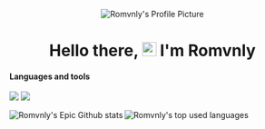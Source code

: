 <p align="center"><img align="center" src="https://discord.c99.nl/widget/theme-3/387062216030945281.png" alt="Romvnly's Profile Picture" /></p>
<h1 align="center">Hello there, <img src="https://media.giphy.com/media/hvRJCLFzcasrR4ia7z/giphy.gif" width="25px"> I'm Romvnly</h1>

<h4 align="left">Languages and tools</h4>
<p>
  <img src="https://img.shields.io/badge/node.js%20-%2343853D.svg?&style=for-the-badge&logo=node.js&logoColor=white"/>
  <img src="https://img.shields.io/badge/javascript%20-%23323330.svg?&style=for-the-badge&logo=javascript&logoColor=%23F7DF1E"/>
</p>

<p><img align="left" src="https://github-readme-stats.vercel.app/api?username=Romvnly-Gaming&show_icons=true&theme=dark" alt="Romvnly's Epic Github stats" /></p>
<p><img align="left" src="https://github-readme-stats.vercel.app/api/top-langs/?username=Romvnly-Gaming&layout=compact&hide=html&theme=dark" alt="Romvnly's top used languages" /></p>
